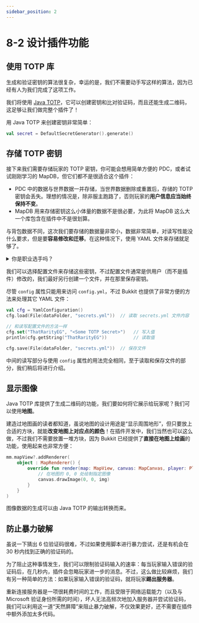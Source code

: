 ```yaml
---
sidebar_position: 2
---
```


# 8-2 设计插件功能

## 使用 TOTP 库

生成和验证密钥的算法很复杂，幸运的是，我们不需要动手写这样的算法，因为已经有人为我们完成了这项工作。

我们将使用 [Java TOTP](https://github.com/samdjstevens/java-totp)，它可以创建密钥和比对验证码，而且还能生成二维码，这足够让我们做完整个插件了！

用 Java TOTP 来创建密钥非常简单：

```kotlin
val secret = DefaultSecretGenerator().generate()
```

## 存储 TOTP 密钥

接下来我们需要存储玩家的 TOTP 密钥，你可能会想用简单方便的 PDC，或者试试刚刚学习的 MapDB，但它们都不是很适合这个插件：

- PDC 中的数据与世界数据一并存储，当世界数据删除或重置后，存储的 TOTP 密钥会丢失。理想的情况是，除非服主跑路了，否则玩家的**用户信息应当始终保持不变**。
- MapDB 用来存储密钥这么小体量的数据不是很必要，为此将 MapDB 这么大一个库包含在插件中不是很划算。

与背包数据不同，这次我们要存储的数据量非常小，数据非常简单，对读写性能没什么要求，但是要**容易修改和迁移**。在这种情况下，使用 YAML 文件来存储就足够了。

<details>
<summary>你是职业选手吗？</summary>

你可能会觉得应当对 TOTP 密钥加密，但与密码不同，TOTP 密钥最终是要解密才能用于验证的。也就是说，存储 TOTP 密钥的安全性取决于其介质的安全性，而插件的配置文件是一个相对安全的介质 —— 如果有人能黑进服务器并访问文件，那最好先想想他们是怎么黑进来的。

</details>

我们可以选择配置文件来存储这些密钥，不过配置文件通常是供用户（而不是插件）修改的，我们最好另行创建一个文件，并在那里保存密钥。

尽管 `config` 属性只能用来访问 `config.yml`，不过 Bukkit 也提供了非常方便的方法来处理其它 YAML 文件：

```kotlin
val cfg = YamlConfiguration()
cfg.load(File(dataFolder, "secrets.yml"))  // 读取 secrets.yml 文件内容

// 和读写配置文件的方法一样
cfg.set("ThatRarityEG", "<Some TOTP Secret>")   // 写入值
println(cfg.getString("ThatRarityEG"))          // 读取值

cfg.save(File(dataFolder, "secrets.yml"))  // 保存文件
```

中间的读写部分与使用 `config` 属性的用法完全相同，至于读取和保存文件的部分，我们稍后将进行介绍。

## 显示图像

Java TOTP 库提供了生成二维码的功能，我们要如何将它展示给玩家呢？我们可以使用**地图**。

建造过地图画的读者都知道，虽说地图的设计用途是“显示周围地形”，但只要放上合适的方块，就能**改变地图上对应点的颜色**！在插件开发中，我们当然也可以这么做，不过我们不需要放置一堆方块，因为 Bukkit 已经提供了**直接在地图上绘画**的功能，使用起来也非常方便：

```kotlin
mm.mapView?.addRenderer(
    object : MapRenderer() {
        override fun render(map: MapView, canvas: MapCanvas, player: Player) {
            // 在地图的 0, 0 处绘制指定图像
            canvas.drawImage(0, 0, img)
        }
    }
)
```

图像数据的生成可以由 Java TOTP 的输出转换而来。

## 防止暴力破解

虽说一下猜出 6 位验证码很难，不过如果使用脚本进行暴力尝试，还是有机会在 30 秒内找到正确的验证码的。

为了阻止这种事情发生，我们可以限制验证码输入的速率：每当玩家输入错误的验证码后，在几秒内，插件会忽略玩家进一步的消息。不过，这么做比较麻烦，我们有另一种简单的方法：如果玩家输入错误的验证码，就将玩家**踢出服务器**。

重新连接服务器是一项很耗费时间的工作，而且受限于网络运载能力（以及与 Microsoft 验证身份所需的时间），坏人无法高频次地加入服务器并尝试验证码，我们可以利用这一道“天然屏障”来阻止暴力破解，不仅效果更好，还不需要在插件中额外添加太多代码。
